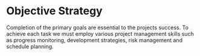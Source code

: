 Objective Strategy
==================

Completion of the primary goals are essential to the projects success. To achieve each task we must employ various project management skills such as progress monitoring, development strategies, risk management and schedule planning.
